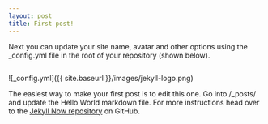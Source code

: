 ```yaml
---
layout: post
title: First post!
---
```


Next you can update your site name, avatar and other options using the _config.yml file in the root of your repository (shown below).
<p align="center">
  <img /images/jekyll-logo.png/>
</p>

![_config.yml]({{ site.baseurl }}/images/jekyll-logo.png)

The easiest way to make your first post is to edit this one. Go into /_posts/ and update the Hello World markdown file. For more instructions head over to the [Jekyll Now repository](https://github.com/barryclark/jekyll-now) on GitHub.
